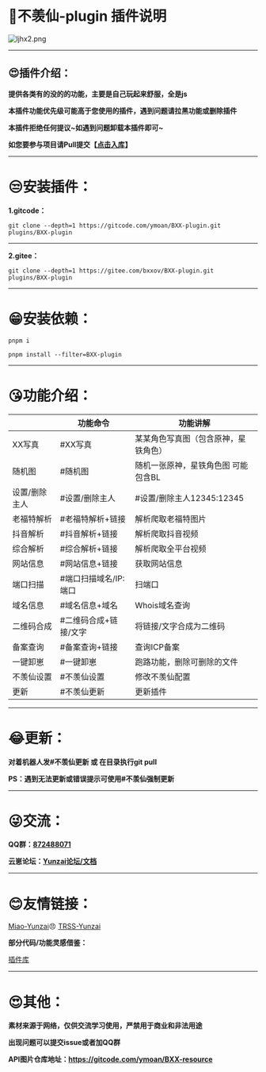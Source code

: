 # 🤣不羡仙-plugin 插件说明

![ljhx2.png](https://raw.gitcode.com/user-images/assets/5424764/be7eaf0c-76b9-40dc-9e5f-dc47ebfadb8b/ljhx2.png 'ljhx2.png')
****
## 😍插件介绍：
**提供各类有的没的的功能，主要是自己玩起来舒服，全是js**

**本插件功能优先级可能高于您使用的插件，遇到问题请拉黑功能或删除插件**

**本插件拒绝任何提议~如遇到问题卸载本插件即可~**

**如您要参与项目请Pull提交【[点击入库](https://gitcode.com/invite/link/c39042cc41ae448b9527)】**
****

# 😒安装插件：
**1.gitcode：**

`git clone --depth=1 https://gitcode.com/ymoan/BXX-plugin.git plugins/BXX-plugin`
****
**2.gitee：**

`git clone --depth=1 https://gitee.com/bxxov/BXX-plugin.git plugins/BXX-plugin`

****

# 😁安装依赖：
`pnpm i`

`pnpm install --filter=BXX-plugin`
****
# 😘功能介绍：
| | 功能命令|功能讲解  |
|--|--|--|
|XX写真 |#XX写真 | 某某角色写真图（包含原神，星铁角色） |
|随机图|#随机图 |随机一张原神，星铁角色图 可能包含BL|
|设置/删除主人|#设置/删除主人 |#设置/删除主人12345:12345|
|老福特解析|#老福特解析+链接 |解析爬取老福特图片|
|抖音解析|#抖音解析+链接 |解析爬取抖音视频|
|综合解析|#综合解析+链接 |解析爬取全平台视频|
|网站信息|#网站信息+链接 |获取网站信息|
|端口扫描|#端口扫描域名/IP:端口 |扫端口|
|域名信息|#域名信息+域名 |Whois域名查询|
|二维码合成|#二维码合成+链接/文字 |将链接/文字合成为二维码|
|备案查询|#备案查询+链接 |查询ICP备案|
|一键卸崽|#一键卸崽|跑路功能，删除可删除的文件|
|不羡仙设置|#不羡仙设置 |修改不羡仙配置|
|更新|#不羡仙更新|更新插件|


****

# 😂更新：
**对着机器人发#不羡仙更新 或 在目录执行git pull**

**PS：遇到无法更新或错误提示可使用#不羡仙强制更新**

****
# 😜交流：
**QQ群：[872488071](https://qm.qq.com/q/SA5dEJf6MM)**

**云崽论坛：[Yunzai论坛/文档](https://yunz.cc)**


****

# 😊友情链接：
[Miao-Yunzai](https://gitee.com/yoimiya-kokomi/Miao-Yunzai)😠
[TRSS-Yunzai](https://gitee.com/TimeRainStarSky/Yunzai)

**部分代码/功能灵感借鉴：**

[插件库](https://gitee.com/yhArcadia/Yunzai-Bot-plugins-index)

****
# 😍其他：

**素材来源于网络，仅供交流学习使用，严禁用于商业和非法用途**

**出现问题可以提交issue或者加QQ群**

**API图片仓库地址：https://gitcode.com/ymoan/BXX-resource**